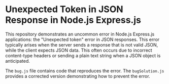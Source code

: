 # Unexpected Token in JSON Response in Node.js Express.js

This repository demonstrates an uncommon error in Node.js Express.js applications: the "Unexpected token" error in JSON responses. This error typically arises when the server sends a response that is not valid JSON, while the client expects JSON data.  This often occurs due to incorrect content-type headers or sending a plain text string when a JSON object is anticipated.

The `bug.js` file contains code that reproduces the error.  The `bugSolution.js` provides a corrected version demonstrating how to prevent the error.
